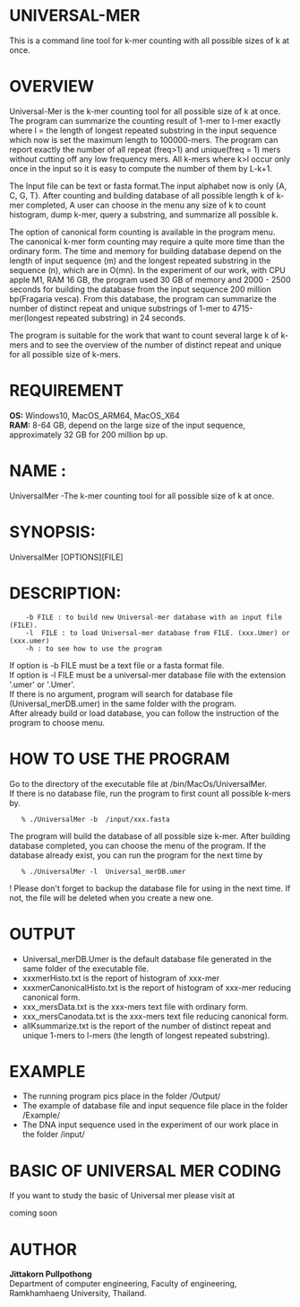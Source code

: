 # UNIVERSAL-MER
  This is a command line tool for k-mer counting with all possible sizes of k at once.
# OVERVIEW
<p>Universal-Mer is the k-mer counting tool for all possible size of k at once. The program can summarize the counting result of  1-mer to l-mer exactly where l = the length of longest repeated substring in the input sequence which now is set the maximum length to 100000-mers. The program can  report exactly the number of all repeat (freq>1) and unique(freq = 1) mers without cutting off any low frequency mers. All k-mers where k>l occur only once in the input so it is easy to compute the number of them by L-k+1. </p>  
<p>The Input file can be text or fasta format.The input alphabet now is only {A, C, G, T}. After counting and building database of all possible length k of k-mer completed, A user can choose in the menu any size of k to count histogram, dump k-mer, query a substring, and summarize all possible k.</p>
<p>The option of canonical form counting is available in the program menu. The canonical k-mer form counting may require a quite more time than the ordinary form. The time and memory for building database depend on the length of input sequence (m) and  the longest repeated substring in the sequence (n), which are in O(mn). In the experiment of our work, with CPU apple M1, RAM 16 GB, the program used 30 GB of memory and 2000 - 2500 seconds for building the database from the input sequence 200 million bp(Fragaria vesca). From this database, the program can summarize the number of distinct repeat and unique substrings of 1-mer to 4715-mer(longest repeated substring) in 24 seconds.</p>
<p>The program is suitable for the work that want to count several large k of k-mers and to see the overview of the number of distinct repeat and unique for all possible size of k-mers.</p>

# REQUIREMENT
  **OS:** Windows10, MacOS_ARM64, MacOS_X64 <br>
  **RAM:** 8-64 GB, depend on the large size of the input sequence, approximately 32 GB for 200 million bp up. <br>
  
# NAME :
  UniversalMer -The k-mer counting tool for all possible size of k at once. 

# SYNOPSIS: 
  UniversalMer [OPTIONS][FILE]

# DESCRIPTION:
        -b FILE : to build new Universal-mer database with an input file (FILE).
        -l  FILE : to load Universal-mer database from FILE. (xxx.Umer) or (xxx.umer) 
        -h : to see how to use the program

  If option is -b  FILE must be a text file or a fasta format file.<br>
  If option is -l  FILE must be a universal-mer database file with the extension '.umer' or '.Umer'. <br>
  If there is no argument, program will search for database file (Universal_merDB.umer) in the same folder with the program.<br>
  After already build or load database, you can follow the instruction of the program to choose menu. <br>

# HOW TO USE THE PROGRAM
   Go to the directory of the executable file at  /bin/MacOs/UniversalMer.  <br>
   If there is no database file, run the program to first count all possible k-mers by.
   
       % ./UniversalMer -b  /input/xxx.fasta
      
   The program will build the database of all possible size k-mer.
   After building database completed, you can choose the menu of the program. If the database already exist, you can run the program for the next time by
   
       % ./UniversalMer -l  Universal_merDB.umer

  ! Please don't forget to backup the database file for using in the next time. If not, the file will be deleted when you create a new one.
# OUTPUT
  * Universal_merDB.Umer is the default database file generated in the same folder of the executable file.
  * xxxmerHisto.txt is the report of histogram of xxx-mer
  * xxxmerCanonicalHisto.txt is the report of histogram of xxx-mer reducing canonical form.
  * xxx_mersData.txt is the xxx-mers text file with ordinary form.
  * xxx_mersCanodata.txt is the xxx-mers text file reducing canonical form.
  * allKsummarize.txt is the report of the number of distinct repeat and unique 1-mers to l-mers (the length of longest repeated substring).
    
# EXAMPLE
  * The running program pics place in the folder /Output/ <br>
  * The example of database file and input sequence file place in the folder /Example/ <br>
  * The DNA input sequence used in the experiment of our work place in the folder /input/ <br>

# BASIC OF UNIVERSAL MER CODING
  If you want to study the basic of Universal mer please visit at
  
  coming soon

# AUTHOR

  **Jittakorn Pullpothong**<br> Department of computer engineering, Faculty of engineering, Ramkhamhaeng University, Thailand.


   
